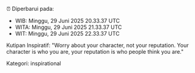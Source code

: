 ⏰ Diperbarui pada:
- WIB: Minggu, 29 Juni 2025 20.33.37 UTC
- WITA: Minggu, 29 Juni 2025 21.33.37 UTC
- WIT: Minggu, 29 Juni 2025 22.33.37 UTC

Kutipan Inspiratif:
"Worry about your character, not your reputation. Your character is who you are, your reputation is who people think you are."


Kategori: inspirational

